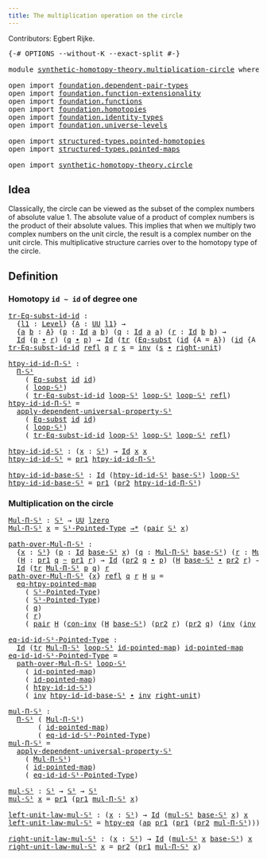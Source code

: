 ```yaml
---
title: The multiplication operation on the circle
---
```


Contributors: Egbert Rijke.

<pre class="Agda"><a id="97" class="Symbol">{-#</a> <a id="101" class="Keyword">OPTIONS</a> <a id="109" class="Pragma">--without-K</a> <a id="121" class="Pragma">--exact-split</a> <a id="135" class="Symbol">#-}</a>

<a id="140" class="Keyword">module</a> <a id="147" href="synthetic-homotopy-theory.multiplication-circle.html" class="Module">synthetic-homotopy-theory.multiplication-circle</a> <a id="195" class="Keyword">where</a>

<a id="202" class="Keyword">open</a> <a id="207" class="Keyword">import</a> <a id="214" href="foundation.dependent-pair-types.html" class="Module">foundation.dependent-pair-types</a>
<a id="246" class="Keyword">open</a> <a id="251" class="Keyword">import</a> <a id="258" href="foundation.function-extensionality.html" class="Module">foundation.function-extensionality</a>
<a id="293" class="Keyword">open</a> <a id="298" class="Keyword">import</a> <a id="305" href="foundation.functions.html" class="Module">foundation.functions</a>
<a id="326" class="Keyword">open</a> <a id="331" class="Keyword">import</a> <a id="338" href="foundation.homotopies.html" class="Module">foundation.homotopies</a>
<a id="360" class="Keyword">open</a> <a id="365" class="Keyword">import</a> <a id="372" href="foundation.identity-types.html" class="Module">foundation.identity-types</a>
<a id="398" class="Keyword">open</a> <a id="403" class="Keyword">import</a> <a id="410" href="foundation.universe-levels.html" class="Module">foundation.universe-levels</a>

<a id="438" class="Keyword">open</a> <a id="443" class="Keyword">import</a> <a id="450" href="structured-types.pointed-homotopies.html" class="Module">structured-types.pointed-homotopies</a>
<a id="486" class="Keyword">open</a> <a id="491" class="Keyword">import</a> <a id="498" href="structured-types.pointed-maps.html" class="Module">structured-types.pointed-maps</a>

<a id="529" class="Keyword">open</a> <a id="534" class="Keyword">import</a> <a id="541" href="synthetic-homotopy-theory.circle.html" class="Module">synthetic-homotopy-theory.circle</a>
</pre>
## Idea

Classically, the circle can be viewed as the subset of the complex numbers of absolute value 1. The absolute value of a product of complex numbers is the product of their absolute values. This implies that when we multiply two complex numbers on the unit circle, the result is a complex number on the unit circle. This multiplicative structure carries over to the homotopy type of the circle.

## Definition

### Homotopy `id ~ id` of degree one

<pre class="Agda"><a id="tr-Eq-subst-id-id"></a><a id="1043" href="synthetic-homotopy-theory.multiplication-circle.html#1043" class="Function">tr-Eq-subst-id-id</a> <a id="1061" class="Symbol">:</a>
  <a id="1065" class="Symbol">{</a><a id="1066" href="synthetic-homotopy-theory.multiplication-circle.html#1066" class="Bound">l1</a> <a id="1069" class="Symbol">:</a> <a id="1071" href="Agda.Primitive.html#597" class="Postulate">Level</a><a id="1076" class="Symbol">}</a> <a id="1078" class="Symbol">{</a><a id="1079" href="synthetic-homotopy-theory.multiplication-circle.html#1079" class="Bound">A</a> <a id="1081" class="Symbol">:</a> <a id="1083" href="foundation-core.universe-levels.html#235" class="Primitive">UU</a> <a id="1086" href="synthetic-homotopy-theory.multiplication-circle.html#1066" class="Bound">l1</a><a id="1088" class="Symbol">}</a> <a id="1090" class="Symbol">→</a>
  <a id="1094" class="Symbol">{</a><a id="1095" href="synthetic-homotopy-theory.multiplication-circle.html#1095" class="Bound">a</a> <a id="1097" href="synthetic-homotopy-theory.multiplication-circle.html#1097" class="Bound">b</a> <a id="1099" class="Symbol">:</a> <a id="1101" href="synthetic-homotopy-theory.multiplication-circle.html#1079" class="Bound">A</a><a id="1102" class="Symbol">}</a> <a id="1104" class="Symbol">(</a><a id="1105" href="synthetic-homotopy-theory.multiplication-circle.html#1105" class="Bound">p</a> <a id="1107" class="Symbol">:</a> <a id="1109" href="foundation-core.identity-types.html#1767" class="Datatype">Id</a> <a id="1112" href="synthetic-homotopy-theory.multiplication-circle.html#1095" class="Bound">a</a> <a id="1114" href="synthetic-homotopy-theory.multiplication-circle.html#1097" class="Bound">b</a><a id="1115" class="Symbol">)</a> <a id="1117" class="Symbol">(</a><a id="1118" href="synthetic-homotopy-theory.multiplication-circle.html#1118" class="Bound">q</a> <a id="1120" class="Symbol">:</a> <a id="1122" href="foundation-core.identity-types.html#1767" class="Datatype">Id</a> <a id="1125" href="synthetic-homotopy-theory.multiplication-circle.html#1095" class="Bound">a</a> <a id="1127" href="synthetic-homotopy-theory.multiplication-circle.html#1095" class="Bound">a</a><a id="1128" class="Symbol">)</a> <a id="1130" class="Symbol">(</a><a id="1131" href="synthetic-homotopy-theory.multiplication-circle.html#1131" class="Bound">r</a> <a id="1133" class="Symbol">:</a> <a id="1135" href="foundation-core.identity-types.html#1767" class="Datatype">Id</a> <a id="1138" href="synthetic-homotopy-theory.multiplication-circle.html#1097" class="Bound">b</a> <a id="1140" href="synthetic-homotopy-theory.multiplication-circle.html#1097" class="Bound">b</a><a id="1141" class="Symbol">)</a> <a id="1143" class="Symbol">→</a>
  <a id="1147" href="foundation-core.identity-types.html#1767" class="Datatype">Id</a> <a id="1150" class="Symbol">(</a><a id="1151" href="synthetic-homotopy-theory.multiplication-circle.html#1105" class="Bound">p</a> <a id="1153" href="foundation-core.identity-types.html#2425" class="Function Operator">∙</a> <a id="1155" href="synthetic-homotopy-theory.multiplication-circle.html#1131" class="Bound">r</a><a id="1156" class="Symbol">)</a> <a id="1158" class="Symbol">(</a><a id="1159" href="synthetic-homotopy-theory.multiplication-circle.html#1118" class="Bound">q</a> <a id="1161" href="foundation-core.identity-types.html#2425" class="Function Operator">∙</a> <a id="1163" href="synthetic-homotopy-theory.multiplication-circle.html#1105" class="Bound">p</a><a id="1164" class="Symbol">)</a> <a id="1166" class="Symbol">→</a> <a id="1168" href="foundation-core.identity-types.html#1767" class="Datatype">Id</a> <a id="1171" class="Symbol">(</a><a id="1172" href="foundation-core.identity-types.html#5702" class="Function">tr</a> <a id="1175" class="Symbol">(</a><a id="1176" href="synthetic-homotopy-theory.circle.html#6613" class="Function">Eq-subst</a> <a id="1185" class="Symbol">(</a><a id="1186" href="foundation-core.functions.html#322" class="Function">id</a> <a id="1189" class="Symbol">{</a><a id="1190" class="Argument">A</a> <a id="1192" class="Symbol">=</a> <a id="1194" href="synthetic-homotopy-theory.multiplication-circle.html#1079" class="Bound">A</a><a id="1195" class="Symbol">})</a> <a id="1198" class="Symbol">(</a><a id="1199" href="foundation-core.functions.html#322" class="Function">id</a> <a id="1202" class="Symbol">{</a><a id="1203" class="Argument">A</a> <a id="1205" class="Symbol">=</a> <a id="1207" href="synthetic-homotopy-theory.multiplication-circle.html#1079" class="Bound">A</a><a id="1208" class="Symbol">}))</a> <a id="1212" href="synthetic-homotopy-theory.multiplication-circle.html#1105" class="Bound">p</a> <a id="1214" href="synthetic-homotopy-theory.multiplication-circle.html#1118" class="Bound">q</a><a id="1215" class="Symbol">)</a> <a id="1217" href="synthetic-homotopy-theory.multiplication-circle.html#1131" class="Bound">r</a>
<a id="1219" href="synthetic-homotopy-theory.multiplication-circle.html#1043" class="Function">tr-Eq-subst-id-id</a> <a id="1237" href="foundation-core.identity-types.html#1820" class="InductiveConstructor">refl</a> <a id="1242" href="synthetic-homotopy-theory.multiplication-circle.html#1242" class="Bound">q</a> <a id="1244" href="synthetic-homotopy-theory.multiplication-circle.html#1244" class="Bound">r</a> <a id="1246" href="synthetic-homotopy-theory.multiplication-circle.html#1246" class="Bound">s</a> <a id="1248" class="Symbol">=</a> <a id="1250" href="foundation-core.identity-types.html#2729" class="Function">inv</a> <a id="1254" class="Symbol">(</a><a id="1255" href="synthetic-homotopy-theory.multiplication-circle.html#1246" class="Bound">s</a> <a id="1257" href="foundation-core.identity-types.html#2425" class="Function Operator">∙</a> <a id="1259" href="foundation-core.identity-types.html#3074" class="Function">right-unit</a><a id="1269" class="Symbol">)</a>

<a id="htpy-id-id-Π-𝕊¹"></a><a id="1272" href="synthetic-homotopy-theory.multiplication-circle.html#1272" class="Function">htpy-id-id-Π-𝕊¹</a> <a id="1288" class="Symbol">:</a>
  <a id="1292" href="synthetic-homotopy-theory.circle.html#13273" class="Function">Π-𝕊¹</a>
    <a id="1301" class="Symbol">(</a> <a id="1303" href="synthetic-homotopy-theory.circle.html#6613" class="Function">Eq-subst</a> <a id="1312" href="foundation-core.functions.html#322" class="Function">id</a> <a id="1315" href="foundation-core.functions.html#322" class="Function">id</a><a id="1317" class="Symbol">)</a>
    <a id="1323" class="Symbol">(</a> <a id="1325" href="synthetic-homotopy-theory.circle.html#12197" class="Postulate">loop-𝕊¹</a><a id="1332" class="Symbol">)</a>
    <a id="1338" class="Symbol">(</a> <a id="1340" href="synthetic-homotopy-theory.multiplication-circle.html#1043" class="Function">tr-Eq-subst-id-id</a> <a id="1358" href="synthetic-homotopy-theory.circle.html#12197" class="Postulate">loop-𝕊¹</a> <a id="1366" href="synthetic-homotopy-theory.circle.html#12197" class="Postulate">loop-𝕊¹</a> <a id="1374" href="synthetic-homotopy-theory.circle.html#12197" class="Postulate">loop-𝕊¹</a> <a id="1382" href="foundation-core.identity-types.html#1820" class="InductiveConstructor">refl</a><a id="1386" class="Symbol">)</a>
<a id="1388" href="synthetic-homotopy-theory.multiplication-circle.html#1272" class="Function">htpy-id-id-Π-𝕊¹</a> <a id="1404" class="Symbol">=</a>
  <a id="1408" href="synthetic-homotopy-theory.circle.html#13450" class="Function">apply-dependent-universal-property-𝕊¹</a>
    <a id="1450" class="Symbol">(</a> <a id="1452" href="synthetic-homotopy-theory.circle.html#6613" class="Function">Eq-subst</a> <a id="1461" href="foundation-core.functions.html#322" class="Function">id</a> <a id="1464" href="foundation-core.functions.html#322" class="Function">id</a><a id="1466" class="Symbol">)</a>
    <a id="1472" class="Symbol">(</a> <a id="1474" href="synthetic-homotopy-theory.circle.html#12197" class="Postulate">loop-𝕊¹</a><a id="1481" class="Symbol">)</a>
    <a id="1487" class="Symbol">(</a> <a id="1489" href="synthetic-homotopy-theory.multiplication-circle.html#1043" class="Function">tr-Eq-subst-id-id</a> <a id="1507" href="synthetic-homotopy-theory.circle.html#12197" class="Postulate">loop-𝕊¹</a> <a id="1515" href="synthetic-homotopy-theory.circle.html#12197" class="Postulate">loop-𝕊¹</a> <a id="1523" href="synthetic-homotopy-theory.circle.html#12197" class="Postulate">loop-𝕊¹</a> <a id="1531" href="foundation-core.identity-types.html#1820" class="InductiveConstructor">refl</a><a id="1535" class="Symbol">)</a>

<a id="htpy-id-id-𝕊¹"></a><a id="1538" href="synthetic-homotopy-theory.multiplication-circle.html#1538" class="Function">htpy-id-id-𝕊¹</a> <a id="1552" class="Symbol">:</a> <a id="1554" class="Symbol">(</a><a id="1555" href="synthetic-homotopy-theory.multiplication-circle.html#1555" class="Bound">x</a> <a id="1557" class="Symbol">:</a> <a id="1559" href="synthetic-homotopy-theory.circle.html#12148" class="Postulate">𝕊¹</a><a id="1561" class="Symbol">)</a> <a id="1563" class="Symbol">→</a> <a id="1565" href="foundation-core.identity-types.html#1767" class="Datatype">Id</a> <a id="1568" href="synthetic-homotopy-theory.multiplication-circle.html#1555" class="Bound">x</a> <a id="1570" href="synthetic-homotopy-theory.multiplication-circle.html#1555" class="Bound">x</a>
<a id="1572" href="synthetic-homotopy-theory.multiplication-circle.html#1538" class="Function">htpy-id-id-𝕊¹</a> <a id="1586" class="Symbol">=</a> <a id="1588" href="foundation-core.dependent-pair-types.html#605" class="Field">pr1</a> <a id="1592" href="synthetic-homotopy-theory.multiplication-circle.html#1272" class="Function">htpy-id-id-Π-𝕊¹</a>

<a id="htpy-id-id-base-𝕊¹"></a><a id="1609" href="synthetic-homotopy-theory.multiplication-circle.html#1609" class="Function">htpy-id-id-base-𝕊¹</a> <a id="1628" class="Symbol">:</a> <a id="1630" href="foundation-core.identity-types.html#1767" class="Datatype">Id</a> <a id="1633" class="Symbol">(</a><a id="1634" href="synthetic-homotopy-theory.multiplication-circle.html#1538" class="Function">htpy-id-id-𝕊¹</a> <a id="1648" href="synthetic-homotopy-theory.circle.html#12173" class="Postulate">base-𝕊¹</a><a id="1655" class="Symbol">)</a> <a id="1657" href="synthetic-homotopy-theory.circle.html#12197" class="Postulate">loop-𝕊¹</a>
<a id="1665" href="synthetic-homotopy-theory.multiplication-circle.html#1609" class="Function">htpy-id-id-base-𝕊¹</a> <a id="1684" class="Symbol">=</a> <a id="1686" href="foundation-core.dependent-pair-types.html#605" class="Field">pr1</a> <a id="1690" class="Symbol">(</a><a id="1691" href="foundation-core.dependent-pair-types.html#617" class="Field">pr2</a> <a id="1695" href="synthetic-homotopy-theory.multiplication-circle.html#1272" class="Function">htpy-id-id-Π-𝕊¹</a><a id="1710" class="Symbol">)</a>
</pre>
### Multiplication on the circle

<pre class="Agda"><a id="Mul-Π-𝕊¹"></a><a id="1759" href="synthetic-homotopy-theory.multiplication-circle.html#1759" class="Function">Mul-Π-𝕊¹</a> <a id="1768" class="Symbol">:</a> <a id="1770" href="synthetic-homotopy-theory.circle.html#12148" class="Postulate">𝕊¹</a> <a id="1773" class="Symbol">→</a> <a id="1775" href="foundation-core.universe-levels.html#235" class="Primitive">UU</a> <a id="1778" href="Agda.Primitive.html#764" class="Primitive">lzero</a>
<a id="1784" href="synthetic-homotopy-theory.multiplication-circle.html#1759" class="Function">Mul-Π-𝕊¹</a> <a id="1793" href="synthetic-homotopy-theory.multiplication-circle.html#1793" class="Bound">x</a> <a id="1795" class="Symbol">=</a> <a id="1797" href="synthetic-homotopy-theory.circle.html#12310" class="Function">𝕊¹-Pointed-Type</a> <a id="1813" href="structured-types.pointed-maps.html#967" class="Function Operator">→*</a> <a id="1816" class="Symbol">(</a><a id="1817" href="foundation-core.dependent-pair-types.html#588" class="InductiveConstructor">pair</a> <a id="1822" href="synthetic-homotopy-theory.circle.html#12148" class="Postulate">𝕊¹</a> <a id="1825" href="synthetic-homotopy-theory.multiplication-circle.html#1793" class="Bound">x</a><a id="1826" class="Symbol">)</a>

<a id="path-over-Mul-Π-𝕊¹"></a><a id="1829" href="synthetic-homotopy-theory.multiplication-circle.html#1829" class="Function">path-over-Mul-Π-𝕊¹</a> <a id="1848" class="Symbol">:</a>
  <a id="1852" class="Symbol">{</a><a id="1853" href="synthetic-homotopy-theory.multiplication-circle.html#1853" class="Bound">x</a> <a id="1855" class="Symbol">:</a> <a id="1857" href="synthetic-homotopy-theory.circle.html#12148" class="Postulate">𝕊¹</a><a id="1859" class="Symbol">}</a> <a id="1861" class="Symbol">(</a><a id="1862" href="synthetic-homotopy-theory.multiplication-circle.html#1862" class="Bound">p</a> <a id="1864" class="Symbol">:</a> <a id="1866" href="foundation-core.identity-types.html#1767" class="Datatype">Id</a> <a id="1869" href="synthetic-homotopy-theory.circle.html#12173" class="Postulate">base-𝕊¹</a> <a id="1877" href="synthetic-homotopy-theory.multiplication-circle.html#1853" class="Bound">x</a><a id="1878" class="Symbol">)</a> <a id="1880" class="Symbol">(</a><a id="1881" href="synthetic-homotopy-theory.multiplication-circle.html#1881" class="Bound">q</a> <a id="1883" class="Symbol">:</a> <a id="1885" href="synthetic-homotopy-theory.multiplication-circle.html#1759" class="Function">Mul-Π-𝕊¹</a> <a id="1894" href="synthetic-homotopy-theory.circle.html#12173" class="Postulate">base-𝕊¹</a><a id="1901" class="Symbol">)</a> <a id="1903" class="Symbol">(</a><a id="1904" href="synthetic-homotopy-theory.multiplication-circle.html#1904" class="Bound">r</a> <a id="1906" class="Symbol">:</a> <a id="1908" href="synthetic-homotopy-theory.multiplication-circle.html#1759" class="Function">Mul-Π-𝕊¹</a> <a id="1917" href="synthetic-homotopy-theory.multiplication-circle.html#1853" class="Bound">x</a><a id="1918" class="Symbol">)</a> <a id="1920" class="Symbol">→</a>
  <a id="1924" class="Symbol">(</a><a id="1925" href="synthetic-homotopy-theory.multiplication-circle.html#1925" class="Bound">H</a> <a id="1927" class="Symbol">:</a> <a id="1929" href="foundation-core.dependent-pair-types.html#605" class="Field">pr1</a> <a id="1933" href="synthetic-homotopy-theory.multiplication-circle.html#1881" class="Bound">q</a> <a id="1935" href="foundation-core.homotopies.html#627" class="Function Operator">~</a> <a id="1937" href="foundation-core.dependent-pair-types.html#605" class="Field">pr1</a> <a id="1941" href="synthetic-homotopy-theory.multiplication-circle.html#1904" class="Bound">r</a><a id="1942" class="Symbol">)</a> <a id="1944" class="Symbol">→</a> <a id="1946" href="foundation-core.identity-types.html#1767" class="Datatype">Id</a> <a id="1949" class="Symbol">(</a><a id="1950" href="foundation-core.dependent-pair-types.html#617" class="Field">pr2</a> <a id="1954" href="synthetic-homotopy-theory.multiplication-circle.html#1881" class="Bound">q</a> <a id="1956" href="foundation-core.identity-types.html#2425" class="Function Operator">∙</a> <a id="1958" href="synthetic-homotopy-theory.multiplication-circle.html#1862" class="Bound">p</a><a id="1959" class="Symbol">)</a> <a id="1961" class="Symbol">(</a><a id="1962" href="synthetic-homotopy-theory.multiplication-circle.html#1925" class="Bound">H</a> <a id="1964" href="synthetic-homotopy-theory.circle.html#12173" class="Postulate">base-𝕊¹</a> <a id="1972" href="foundation-core.identity-types.html#2425" class="Function Operator">∙</a> <a id="1974" href="foundation-core.dependent-pair-types.html#617" class="Field">pr2</a> <a id="1978" href="synthetic-homotopy-theory.multiplication-circle.html#1904" class="Bound">r</a><a id="1979" class="Symbol">)</a> <a id="1981" class="Symbol">→</a>
  <a id="1985" href="foundation-core.identity-types.html#1767" class="Datatype">Id</a> <a id="1988" class="Symbol">(</a><a id="1989" href="foundation-core.identity-types.html#5702" class="Function">tr</a> <a id="1992" href="synthetic-homotopy-theory.multiplication-circle.html#1759" class="Function">Mul-Π-𝕊¹</a> <a id="2001" href="synthetic-homotopy-theory.multiplication-circle.html#1862" class="Bound">p</a> <a id="2003" href="synthetic-homotopy-theory.multiplication-circle.html#1881" class="Bound">q</a><a id="2004" class="Symbol">)</a> <a id="2006" href="synthetic-homotopy-theory.multiplication-circle.html#1904" class="Bound">r</a>
<a id="2008" href="synthetic-homotopy-theory.multiplication-circle.html#1829" class="Function">path-over-Mul-Π-𝕊¹</a> <a id="2027" class="Symbol">{</a><a id="2028" href="synthetic-homotopy-theory.multiplication-circle.html#2028" class="Bound">x</a><a id="2029" class="Symbol">}</a> <a id="2031" href="foundation-core.identity-types.html#1820" class="InductiveConstructor">refl</a> <a id="2036" href="synthetic-homotopy-theory.multiplication-circle.html#2036" class="Bound">q</a> <a id="2038" href="synthetic-homotopy-theory.multiplication-circle.html#2038" class="Bound">r</a> <a id="2040" href="synthetic-homotopy-theory.multiplication-circle.html#2040" class="Bound">H</a> <a id="2042" href="synthetic-homotopy-theory.multiplication-circle.html#2042" class="Bound">u</a> <a id="2044" class="Symbol">=</a>
  <a id="2048" href="structured-types.pointed-homotopies.html#3230" class="Function">eq-htpy-pointed-map</a>
    <a id="2072" class="Symbol">(</a> <a id="2074" href="synthetic-homotopy-theory.circle.html#12310" class="Function">𝕊¹-Pointed-Type</a><a id="2089" class="Symbol">)</a>
    <a id="2095" class="Symbol">(</a> <a id="2097" href="synthetic-homotopy-theory.circle.html#12310" class="Function">𝕊¹-Pointed-Type</a><a id="2112" class="Symbol">)</a>
    <a id="2118" class="Symbol">(</a> <a id="2120" href="synthetic-homotopy-theory.multiplication-circle.html#2036" class="Bound">q</a><a id="2121" class="Symbol">)</a>
    <a id="2127" class="Symbol">(</a> <a id="2129" href="synthetic-homotopy-theory.multiplication-circle.html#2038" class="Bound">r</a><a id="2130" class="Symbol">)</a>
    <a id="2136" class="Symbol">(</a> <a id="2138" href="foundation-core.dependent-pair-types.html#588" class="InductiveConstructor">pair</a> <a id="2143" href="synthetic-homotopy-theory.multiplication-circle.html#2040" class="Bound">H</a> <a id="2145" class="Symbol">(</a><a id="2146" href="foundation-core.identity-types.html#4717" class="Function">con-inv</a> <a id="2154" class="Symbol">(</a><a id="2155" href="synthetic-homotopy-theory.multiplication-circle.html#2040" class="Bound">H</a> <a id="2157" href="synthetic-homotopy-theory.circle.html#12173" class="Postulate">base-𝕊¹</a><a id="2164" class="Symbol">)</a> <a id="2166" class="Symbol">(</a><a id="2167" href="foundation-core.dependent-pair-types.html#617" class="Field">pr2</a> <a id="2171" href="synthetic-homotopy-theory.multiplication-circle.html#2038" class="Bound">r</a><a id="2172" class="Symbol">)</a> <a id="2174" class="Symbol">(</a><a id="2175" href="foundation-core.dependent-pair-types.html#617" class="Field">pr2</a> <a id="2179" href="synthetic-homotopy-theory.multiplication-circle.html#2036" class="Bound">q</a><a id="2180" class="Symbol">)</a> <a id="2182" class="Symbol">(</a><a id="2183" href="foundation-core.identity-types.html#2729" class="Function">inv</a> <a id="2187" class="Symbol">(</a><a id="2188" href="foundation-core.identity-types.html#2729" class="Function">inv</a> <a id="2192" href="foundation-core.identity-types.html#3074" class="Function">right-unit</a> <a id="2203" href="foundation-core.identity-types.html#2425" class="Function Operator">∙</a> <a id="2205" href="synthetic-homotopy-theory.multiplication-circle.html#2042" class="Bound">u</a><a id="2206" class="Symbol">))))</a>

<a id="eq-id-id-𝕊¹-Pointed-Type"></a><a id="2212" href="synthetic-homotopy-theory.multiplication-circle.html#2212" class="Function">eq-id-id-𝕊¹-Pointed-Type</a> <a id="2237" class="Symbol">:</a>
  <a id="2241" href="foundation-core.identity-types.html#1767" class="Datatype">Id</a> <a id="2244" class="Symbol">(</a><a id="2245" href="foundation-core.identity-types.html#5702" class="Function">tr</a> <a id="2248" href="synthetic-homotopy-theory.multiplication-circle.html#1759" class="Function">Mul-Π-𝕊¹</a> <a id="2257" href="synthetic-homotopy-theory.circle.html#12197" class="Postulate">loop-𝕊¹</a> <a id="2265" href="structured-types.pointed-maps.html#3036" class="Function">id-pointed-map</a><a id="2279" class="Symbol">)</a> <a id="2281" href="structured-types.pointed-maps.html#3036" class="Function">id-pointed-map</a>
<a id="2296" href="synthetic-homotopy-theory.multiplication-circle.html#2212" class="Function">eq-id-id-𝕊¹-Pointed-Type</a> <a id="2321" class="Symbol">=</a>
  <a id="2325" href="synthetic-homotopy-theory.multiplication-circle.html#1829" class="Function">path-over-Mul-Π-𝕊¹</a> <a id="2344" href="synthetic-homotopy-theory.circle.html#12197" class="Postulate">loop-𝕊¹</a>
    <a id="2356" class="Symbol">(</a> <a id="2358" href="structured-types.pointed-maps.html#3036" class="Function">id-pointed-map</a><a id="2372" class="Symbol">)</a>
    <a id="2378" class="Symbol">(</a> <a id="2380" href="structured-types.pointed-maps.html#3036" class="Function">id-pointed-map</a><a id="2394" class="Symbol">)</a>
    <a id="2400" class="Symbol">(</a> <a id="2402" href="synthetic-homotopy-theory.multiplication-circle.html#1538" class="Function">htpy-id-id-𝕊¹</a><a id="2415" class="Symbol">)</a>
    <a id="2421" class="Symbol">(</a> <a id="2423" href="foundation-core.identity-types.html#2729" class="Function">inv</a> <a id="2427" href="synthetic-homotopy-theory.multiplication-circle.html#1609" class="Function">htpy-id-id-base-𝕊¹</a> <a id="2446" href="foundation-core.identity-types.html#2425" class="Function Operator">∙</a> <a id="2448" href="foundation-core.identity-types.html#2729" class="Function">inv</a> <a id="2452" href="foundation-core.identity-types.html#3074" class="Function">right-unit</a><a id="2462" class="Symbol">)</a>

<a id="mul-Π-𝕊¹"></a><a id="2465" href="synthetic-homotopy-theory.multiplication-circle.html#2465" class="Function">mul-Π-𝕊¹</a> <a id="2474" class="Symbol">:</a>
  <a id="2478" href="synthetic-homotopy-theory.circle.html#13273" class="Function">Π-𝕊¹</a> <a id="2483" class="Symbol">(</a> <a id="2485" href="synthetic-homotopy-theory.multiplication-circle.html#1759" class="Function">Mul-Π-𝕊¹</a><a id="2493" class="Symbol">)</a>
       <a id="2502" class="Symbol">(</a> <a id="2504" href="structured-types.pointed-maps.html#3036" class="Function">id-pointed-map</a><a id="2518" class="Symbol">)</a>
       <a id="2527" class="Symbol">(</a> <a id="2529" href="synthetic-homotopy-theory.multiplication-circle.html#2212" class="Function">eq-id-id-𝕊¹-Pointed-Type</a><a id="2553" class="Symbol">)</a>
<a id="2555" href="synthetic-homotopy-theory.multiplication-circle.html#2465" class="Function">mul-Π-𝕊¹</a> <a id="2564" class="Symbol">=</a>
  <a id="2568" href="synthetic-homotopy-theory.circle.html#13450" class="Function">apply-dependent-universal-property-𝕊¹</a>
    <a id="2610" class="Symbol">(</a> <a id="2612" href="synthetic-homotopy-theory.multiplication-circle.html#1759" class="Function">Mul-Π-𝕊¹</a><a id="2620" class="Symbol">)</a>
    <a id="2626" class="Symbol">(</a> <a id="2628" href="structured-types.pointed-maps.html#3036" class="Function">id-pointed-map</a><a id="2642" class="Symbol">)</a>
    <a id="2648" class="Symbol">(</a> <a id="2650" href="synthetic-homotopy-theory.multiplication-circle.html#2212" class="Function">eq-id-id-𝕊¹-Pointed-Type</a><a id="2674" class="Symbol">)</a>

<a id="mul-𝕊¹"></a><a id="2677" href="synthetic-homotopy-theory.multiplication-circle.html#2677" class="Function">mul-𝕊¹</a> <a id="2684" class="Symbol">:</a> <a id="2686" href="synthetic-homotopy-theory.circle.html#12148" class="Postulate">𝕊¹</a> <a id="2689" class="Symbol">→</a> <a id="2691" href="synthetic-homotopy-theory.circle.html#12148" class="Postulate">𝕊¹</a> <a id="2694" class="Symbol">→</a> <a id="2696" href="synthetic-homotopy-theory.circle.html#12148" class="Postulate">𝕊¹</a>
<a id="2699" href="synthetic-homotopy-theory.multiplication-circle.html#2677" class="Function">mul-𝕊¹</a> <a id="2706" href="synthetic-homotopy-theory.multiplication-circle.html#2706" class="Bound">x</a> <a id="2708" class="Symbol">=</a> <a id="2710" href="foundation-core.dependent-pair-types.html#605" class="Field">pr1</a> <a id="2714" class="Symbol">(</a><a id="2715" href="foundation-core.dependent-pair-types.html#605" class="Field">pr1</a> <a id="2719" href="synthetic-homotopy-theory.multiplication-circle.html#2465" class="Function">mul-Π-𝕊¹</a> <a id="2728" href="synthetic-homotopy-theory.multiplication-circle.html#2706" class="Bound">x</a><a id="2729" class="Symbol">)</a>

<a id="left-unit-law-mul-𝕊¹"></a><a id="2732" href="synthetic-homotopy-theory.multiplication-circle.html#2732" class="Function">left-unit-law-mul-𝕊¹</a> <a id="2753" class="Symbol">:</a> <a id="2755" class="Symbol">(</a><a id="2756" href="synthetic-homotopy-theory.multiplication-circle.html#2756" class="Bound">x</a> <a id="2758" class="Symbol">:</a> <a id="2760" href="synthetic-homotopy-theory.circle.html#12148" class="Postulate">𝕊¹</a><a id="2762" class="Symbol">)</a> <a id="2764" class="Symbol">→</a> <a id="2766" href="foundation-core.identity-types.html#1767" class="Datatype">Id</a> <a id="2769" class="Symbol">(</a><a id="2770" href="synthetic-homotopy-theory.multiplication-circle.html#2677" class="Function">mul-𝕊¹</a> <a id="2777" href="synthetic-homotopy-theory.circle.html#12173" class="Postulate">base-𝕊¹</a> <a id="2785" href="synthetic-homotopy-theory.multiplication-circle.html#2756" class="Bound">x</a><a id="2786" class="Symbol">)</a> <a id="2788" href="synthetic-homotopy-theory.multiplication-circle.html#2756" class="Bound">x</a>
<a id="2790" href="synthetic-homotopy-theory.multiplication-circle.html#2732" class="Function">left-unit-law-mul-𝕊¹</a> <a id="2811" class="Symbol">=</a> <a id="2813" href="foundation-core.function-extensionality.html#965" class="Function">htpy-eq</a> <a id="2821" class="Symbol">(</a><a id="2822" href="foundation-core.identity-types.html#4003" class="Function">ap</a> <a id="2825" href="foundation-core.dependent-pair-types.html#605" class="Field">pr1</a> <a id="2829" class="Symbol">(</a><a id="2830" href="foundation-core.dependent-pair-types.html#605" class="Field">pr1</a> <a id="2834" class="Symbol">(</a><a id="2835" href="foundation-core.dependent-pair-types.html#617" class="Field">pr2</a> <a id="2839" href="synthetic-homotopy-theory.multiplication-circle.html#2465" class="Function">mul-Π-𝕊¹</a><a id="2847" class="Symbol">)))</a>

<a id="right-unit-law-mul-𝕊¹"></a><a id="2852" href="synthetic-homotopy-theory.multiplication-circle.html#2852" class="Function">right-unit-law-mul-𝕊¹</a> <a id="2874" class="Symbol">:</a> <a id="2876" class="Symbol">(</a><a id="2877" href="synthetic-homotopy-theory.multiplication-circle.html#2877" class="Bound">x</a> <a id="2879" class="Symbol">:</a> <a id="2881" href="synthetic-homotopy-theory.circle.html#12148" class="Postulate">𝕊¹</a><a id="2883" class="Symbol">)</a> <a id="2885" class="Symbol">→</a> <a id="2887" href="foundation-core.identity-types.html#1767" class="Datatype">Id</a> <a id="2890" class="Symbol">(</a><a id="2891" href="synthetic-homotopy-theory.multiplication-circle.html#2677" class="Function">mul-𝕊¹</a> <a id="2898" href="synthetic-homotopy-theory.multiplication-circle.html#2877" class="Bound">x</a> <a id="2900" href="synthetic-homotopy-theory.circle.html#12173" class="Postulate">base-𝕊¹</a><a id="2907" class="Symbol">)</a> <a id="2909" href="synthetic-homotopy-theory.multiplication-circle.html#2877" class="Bound">x</a>
<a id="2911" href="synthetic-homotopy-theory.multiplication-circle.html#2852" class="Function">right-unit-law-mul-𝕊¹</a> <a id="2933" href="synthetic-homotopy-theory.multiplication-circle.html#2933" class="Bound">x</a> <a id="2935" class="Symbol">=</a> <a id="2937" href="foundation-core.dependent-pair-types.html#617" class="Field">pr2</a> <a id="2941" class="Symbol">(</a><a id="2942" href="foundation-core.dependent-pair-types.html#605" class="Field">pr1</a> <a id="2946" href="synthetic-homotopy-theory.multiplication-circle.html#2465" class="Function">mul-Π-𝕊¹</a> <a id="2955" href="synthetic-homotopy-theory.multiplication-circle.html#2933" class="Bound">x</a><a id="2956" class="Symbol">)</a>
</pre>